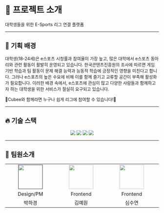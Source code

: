 # 💬 프로젝트 소개

대학생들을 위한 E-Sports 리그 연결 플랫폼

<hr/>

## 🎯 기획 배경

대학생(18-24세)은 e스포츠 시청률과 참여율이 가장 높고, 많은 대학에서 e스포츠 동아리와 관련 활동이 활발히 운영되고 있습니다. 한국콘텐츠진흥원의 조사에 따르면 게임 기반 학습과 팀 활동이 문제 해결 능력과 능동적 학습에 긍정적인 영향을 미친다고 합니다. 그러나 e스포츠의 높은 수요에 비해 이를 함께 즐기고 교류할 공간이 부족해 활성화가 필요합니다. 이러한 배경 속에서, e스포츠에 관심이 많고 다양한 사람들과 함께하고자 하는 대학생을 위한 서비스가 절실히 요구되고 있습니다.


🧩Cubee와 함께라면 누구나 쉽게 리그에 참여할 수 있습니다!🧩


<hr/>

## 🔥 기술 스택
<div align=center> 
    <img src="https://img.shields.io/badge/html5-E34F26.svg?style=for-the-badge&logo=html5&logoColor=white" />
    <img src="https://img.shields.io/badge/css3-1572B6.svg?style=for-the-badge&logo=css3&logoColor=white" />
    <img src="https://img.shields.io/badge/javascript-F7DF1E.svg?style=for-the-badge&logo=javascript&logoColor=20232a" />
    <img src="https://img.shields.io/badge/react-20232a.svg?style=for-the-badge&logo=react&logoColor=61DAFB" />
</div>

<hr/>



## 🙇 팀원소개

<table align="center">
    <tr align="center">
        <td style="min-width: 150px;">
            <a href="">
              <img src="https://github.com/user-attachments/assets/af75d00f-2e0b-44e6-b673-39828f419c1c" width="80">
              <br />
              <b></b>
            </a>
        </td>
        <td style="min-width: 150px;">
            <a href="https://github.com/yeeeww">
              <img src="https://github.com/yeeeww.png" width="80">
              <br />
              <b></b>
            </a>
        </td>
        <td style="min-width: 150px;">
            <a href="https://github.com/letthem">
              <img src="https://github.com/letthem.png" width="80">
              <br />
              <b></b>
            </a>
        </td>
        <td style="min-width: 150px;">
            <a href="https://github.com/yyj0917">
              <img src="https://github.com/yyj0917.png" width="80">
              <br />
              <b></b>
            </a>
        </td>
        <td style="min-width: 150px;">
            <a href="https://github.com/optiprime27">
              <img src="https://github.com/optiprime27.png" width="80">
              <br />
              <b></b>
            </a>
        </td>
        <td style="min-width: 150px;">
            <a href="https://github.com/leerura">
              <img src="https://github.com/leerura.png" width="80">
              <br />
              <b></b>
            </a>
        </td>
        <td style="min-width: 150px;">
            <a href="https://github.com/lee-youn">
              <img src="https://github.com/lee-youn.png" width="80">
              <br />
              <b></b>
            </a>
        </td>
    </tr>
       <tr align="center">
        <td>
            Design/PM
        </td>
        <td>
            Frontend
        </td>
        <td>
            Frontend
        </td>
        <td>
            Frontend
        </td>
        <td>
            Backend
        </td>
        <td>
            Backend
        </td>
        <td>
            Backend
        </td>
      </tr>
      <tr align="center">
        <td>
            박하경
        </td>
        <td>
            김예원
        </td>
        <td>
            심수연
        </td>
        <td>
            윤영준
        </td>
        <td>
            김예송
        </td>
        <td>
            이석원
        </td>
        <td>
            이윤정
        </td>
    </tr>
</table>
